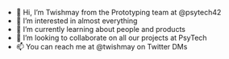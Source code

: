 - 👋 Hi, I’m Twishmay from the Prototyping team at @psytech42 
- 👀 I’m interested in almost everything 
- 🌱 I’m currently learning about people and products 
- 💞️ I’m looking to collaborate on all our projects at PsyTech 
- 📫 You can reach me at @twishmay on Twitter DMs 

<!---
psytech42/psytech42 is a ✨ special ✨ repository because its `README.md` (this file) appears on your GitHub profile.
You can click the Preview link to take a look at your changes.
--->
